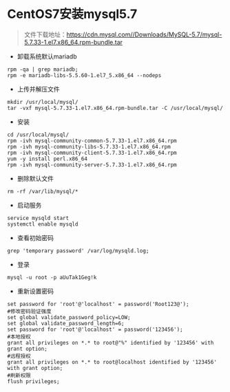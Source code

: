 # CentOS7安装mysql5.7

> 文件下载地址：https://cdn.mysql.com//Downloads/MySQL-5.7/mysql-5.7.33-1.el7.x86_64.rpm-bundle.tar



* 卸载系统默认mariadb
```shell
rpm -qa | grep mariadb;
rpm -e mariadb-libs-5.5.60-1.el7_5.x86_64 --nodeps
```

* 上传并解压文件
```shell
mkdir /usr/local/mysql/
tar -vxf mysql-5.7.33-1.el7.x86_64.rpm-bundle.tar -C /usr/local/mysql/
```

* 安装
```shell
cd /usr/local/mysql/
rpm -ivh mysql-community-common-5.7.33-1.el7.x86_64.rpm
rpm -ivh mysql-community-libs-5.7.33-1.el7.x86_64.rpm
rpm -ivh mysql-community-client-5.7.33-1.el7.x86_64.rpm
yum -y install perl.x86_64
rpm -ivh mysql-community-server-5.7.33-1.el7.x86_64.rpm
```

* 删除默认文件
```shell
rm -rf /var/lib/mysql/*
```

* 启动服务
```shell
service mysqld start
systemctl enable mysqld
```

* 查看初始密码
```shell
grep 'temporary password' /var/log/mysqld.log;
```

* 登录
```shell
mysql -u root -p aUuTak1Geg!k
```

* 重新设置密码
```shell
set password for 'root'@'localhost' = password('Root123@');
#修改密码验证强度
set global validate_password_policy=LOW;
set global validate_password_length=6;
set password for 'root'@'localhost' = password('123456');
#本地授权
grant all privileges on *.* to root@"%" identified by '123456' with grant option;
#远程授权
grant all privileges on *.* to root@localhost identified by '123456' with grant option;
#刷新权限
flush privileges;
```
